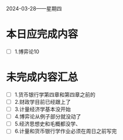 2024-03-28——星期四
# 本日应完成内容

- [ ] 1.博弈论10
# 未完成内容汇总

- [ ] 1.货币银行学第四章和第四章之前的
- [ ] 2.财政学目前已经跟上了
- [ ] 3.计量经济学基本没开始
- [ ] 4.博弈论从例子部分就没动了
- [ ] 5.经济思想史和毛概都没学、
- [ ] 6.计量和货币银行学作业必须在周日之前写完